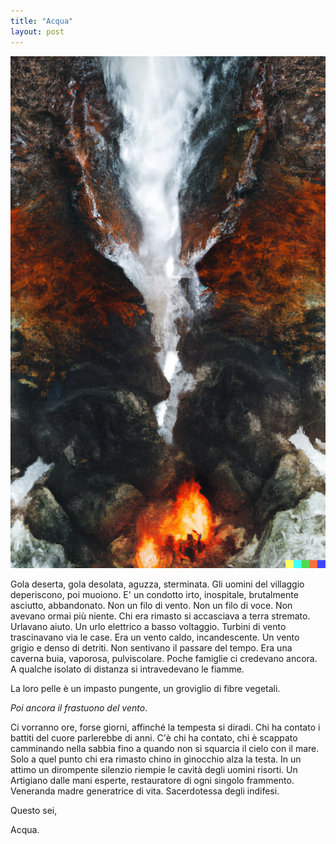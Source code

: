 ```yaml
---
title: "Acqua"
layout: post
---
```


![](/assets/images/acqua.png)

Gola deserta, gola desolata, aguzza, sterminata. Gli uomini del villaggio deperiscono, poi muoiono. E' un condotto irto, inospitale, brutalmente asciutto, abbandonato. Non un filo di vento. Non un filo di voce. Non avevano ormai più niente. Chi era rimasto si accasciava a terra stremato. Urlavano aiuto. Un urlo elettrico a basso voltaggio. Turbini di vento trascinavano via le case. Era un vento caldo, incandescente. Un vento grigio e denso di detriti. Non sentivano il passare del tempo. Era una caverna buia, vaporosa, pulviscolare. Poche famiglie ci credevano ancora. A qualche isolato di distanza si intravedevano le fiamme.

La loro pelle è un impasto pungente, un groviglio di fibre vegetali.

*Poi ancora il frastuono del vento*.

Ci vorranno ore, forse giorni, affinché la tempesta si diradi. Chi ha contato i battiti del cuore parlerebbe di anni. C'è chi ha contato, chi è scappato camminando nella sabbia fino a quando non si squarcia il cielo con il mare. Solo a quel punto chi era rimasto chino in ginocchio alza la testa. In un attimo un dirompente silenzio riempie le cavità degli uomini risorti. Un Artigiano dalle mani esperte, restauratore di ogni singolo frammento. Veneranda madre generatrice di vita. Sacerdotessa degli indifesi.

Questo sei,

Acqua.